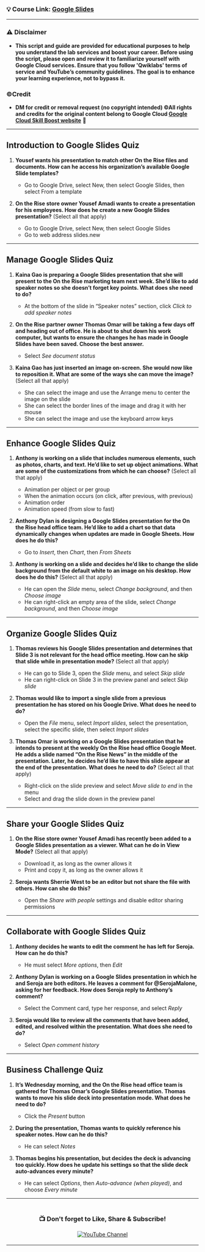 ### 💡 Course Link: [Google Slides](https://www.cloudskillsboost.google/course_templates/197)

---

### ⚠️ Disclaimer
- **This script and guide are provided for educational purposes to help you understand the lab services and boost your career. Before using the script, please open and review it to familiarize yourself with Google Cloud services. Ensure that you follow 'Qwiklabs' terms of service and YouTube’s community guidelines. The goal is to enhance your learning experience, not to bypass it.**

### ©Credit
- **DM for credit or removal request (no copyright intended) ©All rights and credits for the original content belong to Google Cloud [Google Cloud Skill Boost website](https://www.cloudskillsboost.google/)** 🙏

---

## **Introduction to Google Slides Quiz**

1. **Yousef wants his presentation to match other On the Rise files and documents. How can he access his organization’s available Google Slide templates?**  
   - Go to Google Drive, select New, then select Google Slides, then select From a template

2. **On the Rise store owner Yousef Amadi wants to create a presentation for his employees. How does he create a new Google Slides presentation?** (Select all that apply)  
   - Go to Google Drive, select New, then select Google Slides  
   - Go to web address slides.new

---

## **Manage Google Slides Quiz**

1. **Kaina Gao is preparing a Google Slides presentation that she will present to the On the Rise marketing team next week. She’d like to add speaker notes so she doesn’t forget key points. What does she need to do?**  
   - At the bottom of the slide in “Speaker notes” section, click *Click to add speaker notes*

2. **On the Rise partner owner Thomas Omar will be taking a few days off and heading out of office. He is about to shut down his work computer, but wants to ensure the changes he has made in Google Slides have been saved. Choose the best answer.**  
   - Select *See document status*

3. **Kaina Gao has just inserted an image on-screen. She would now like to reposition it. What are some of the ways she can move the image?** (Select all that apply)  
   - She can select the image and use the Arrange menu to center the image on the slide  
   - She can select the border lines of the image and drag it with her mouse  
   - She can select the image and use the keyboard arrow keys

---

## **Enhance Google Slides Quiz**

1. **Anthony is working on a slide that includes numerous elements, such as photos, charts, and text. He’d like to set up object animations. What are some of the customizations from which he can choose?** (Select all that apply)  
   - Animation per object or per group  
   - When the animation occurs (on click, after previous, with previous)  
   - Animation order  
   - Animation speed (from slow to fast)

2. **Anthony Dylan is designing a Google Slides presentation for the On the Rise head office team. He’d like to add a chart so that data dynamically changes when updates are made in Google Sheets. How does he do this?**  
   - Go to *Insert*, then *Chart*, then *From Sheets*

3. **Anthony is working on a slide and decides he’d like to change the slide background from the default white to an image on his desktop. How does he do this?** (Select all that apply)  
   - He can open the *Slide* menu, select *Change background*, and then *Choose image*  
   - He can right-click an empty area of the slide, select *Change background*, and then *Choose image*

---

## **Organize Google Slides Quiz**

1. **Thomas reviews his Google Slides presentation and determines that Slide 3 is not relevant for the head office meeting. How can he skip that slide while in presentation mode?** (Select all that apply)  
   - He can go to Slide 3, open the *Slide* menu, and select *Skip slide*  
   - He can right-click on Slide 3 in the preview panel and select *Skip slide*

2. **Thomas would like to import a single slide from a previous presentation he has stored on his Google Drive. What does he need to do?**  
   - Open the *File* menu, select *Import slides*, select the presentation, select the specific slide, then select *Import slides*

3. **Thomas Omar is working on a Google Slides presentation that he intends to present at the weekly On the Rise head office Google Meet. He adds a slide named “On the Rise News” in the middle of the presentation. Later, he decides he’d like to have this slide appear at the end of the presentation. What does he need to do?** (Select all that apply)  
   - Right-click on the slide preview and select *Move slide to end* in the menu  
   - Select and drag the slide down in the preview panel

---

## **Share your Google Slides Quiz**

1. **On the Rise store owner Yousef Amadi has recently been added to a Google Slides presentation as a viewer. What can he do in View Mode?** (Select all that apply)  
   - Download it, as long as the owner allows it  
   - Print and copy it, as long as the owner allows it

2. **Seroja wants Sherrie West to be an editor but not share the file with others. How can she do this?**  
   - Open the *Share with people* settings and disable editor sharing permissions

---

## **Collaborate with Google Slides Quiz**

1. **Anthony decides he wants to edit the comment he has left for Seroja. How can he do this?**  
   - He must select *More options*, then *Edit*

2. **Anthony Dylan is working on a Google Slides presentation in which he and Seroja are both editors. He leaves a comment for @SerojaMalone, asking for her feedback. How does Seroja reply to Anthony’s comment?**  
   - Select the Comment card, type her response, and select *Reply*

3. **Seroja would like to review all the comments that have been added, edited, and resolved within the presentation. What does she need to do?**  
   - Select *Open comment history*

---

## **Business Challenge Quiz**

1. **It’s Wednesday morning, and the On the Rise head office team is gathered for Thomas Omar’s Google Slides presentation. Thomas wants to move his slide deck into presentation mode. What does he need to do?**  
   - Click the *Present* button

2. **During the presentation, Thomas wants to quickly reference his speaker notes. How can he do this?**  
   - He can select *Notes*

3. **Thomas begins his presentation, but decides the deck is advancing too quickly. How does he update his settings so that the slide deck auto-advances every minute?**  
   - He can select *Options*, then *Auto-advance (when played)*, and choose *Every minute*

---

<div align="center" style="padding: 5px;">
  <h3>📺 Don't forget to Like, Share & Subscribe!</h3>
  <a href="https://www.youtube.com/@ArcadeGenius-z1">
    <img src="https://img.shields.io/badge/YouTube-ArcadeGenius-FF0000?style=for-the-badge&logo=youtube&logoColor=white" alt="YouTube Channel">
  </a>
</div>

---

